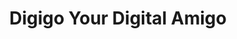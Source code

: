 ---
title: "Digigo Your Digital Amigo"
url: /trivandrum/digigo-your-digital-amigo/
shop: Computer
---